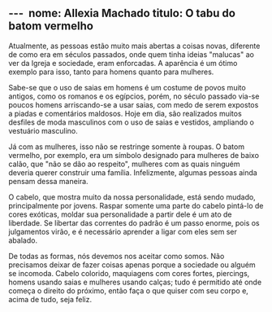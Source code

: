 --- 
nome: Allexia Machado
titulo: O tabu do batom vermelho
---

Atualmente, as pessoas estão muito mais abertas a coisas novas, diferente de como era em séculos passados, onde quem tinha ideias "malucas" ao ver da Igreja e sociedade, eram enforcadas. A aparência é um ótimo exemplo para isso, tanto para homens quanto para mulheres. 

Sabe-se que o uso de saias em homens é um costume de povos muito antigos, como os romanos e os egípcios, porém, no século passado via-se poucos homens arriscando-se a usar saias, com medo de serem expostos a piadas e comentários maldosos. Hoje em dia, são realizados muitos desfiles de moda masculinos com o uso de saias e vestidos, ampliando o vestuário masculino. 

Já com as mulheres, isso não se restringe somente à roupas. O batom vermelho, por exemplo, era um símbolo designado para mulheres de baixo calão, que "não se dão ao respeito", mulheres com as quais ninguém deveria querer construir uma família. Infelizmente, algumas pessoas ainda pensam dessa maneira.

O cabelo, que mostra muito da nossa personalidade, está sendo mudado, principalmente por jovens. Raspar somente uma parte do cabelo pintá-lo de cores exóticas, moldar sua personalidade a partir dele é um ato de liberdade. Se libertar das correntes do padrão é um passo enorme, pois os julgamentos virão, e é necessário aprender a ligar com eles sem ser abalado.

De todas as formas, nós devemos nos aceitar como somos. Não precisamos deixar de fazer coisas apenas porque a sociedade ou alguém se incomoda. Cabelo colorido, maquiagens com cores fortes, piercings, homens usando saias e mulheres usando calças; tudo é permitido até onde começa o direito do próximo, então faça o que quiser com seu corpo e, acima de tudo, seja feliz. 

